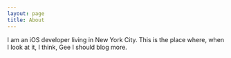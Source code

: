 ```yaml
---
layout: page
title: About
---
```


I am an iOS developer living in New York City. This is the place where, when I look at it, I think, Gee I should blog more.
